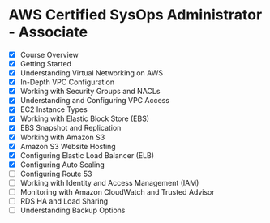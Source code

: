 # AWS Certified SysOps Administrator - Associate

- [x] Course Overview
- [x] Getting Started
- [x] Understanding Virtual Networking on AWS
- [x] In-Depth VPC Configuration
- [x] Working with Security Groups and NACLs
- [x] Understanding and Configuring VPC Access
- [x] EC2 Instance Types
- [x] Working with Elastic Block Store (EBS)
- [x] EBS Snapshot and Replication
- [x] Working with Amazon S3
- [x] Amazon S3 Website Hosting
- [x] Configuring Elastic Load Balancer (ELB)
- [x] Configuring Auto Scaling
- [ ] Configuring Route 53
- [ ] Working with Identity and Access Management (IAM)
- [ ] Monitoring with Amazon CloudWatch and Trusted Advisor
- [ ] RDS HA and Load Sharing
- [ ] Understanding Backup Options
